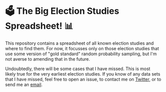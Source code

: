 # 🗳 The Big Election Studies Spreadsheet! 📊

This repository contains a spreadsheet of all known election studies and where to find them. For now, it focusses only on those election studies that use some version of "gold standard" random probability sampling, but I'm not averse to amending that in the future.

Undoubtedly, there will be some cases that I have missed. This is most likely true for the very earliest election studies. If you know of any data sets that I have missed, feel free to open an issue, to contact me on [Twitter](https://www.twitter.com/PoliSciJack), or to send me an [email](mailto:jack.bailey@manchester.ac.uk).
